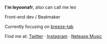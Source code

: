**I'm leyoonafr**, also can call me leo

Front-end dev / Beatmaker 

Currently focusing on [breeze-tab](https://github.com/codeacme17/breeze-tab)

Find me at: [Twitter](https://twitter.com/codeacme17) · [Instagram](https://www.instagram.com/leyoonafr/) · [Netease Music](https://music.163.com/#/user/home?id=335823191)
<br />

